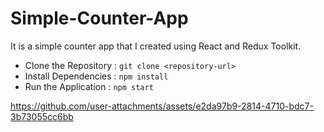 # Simple-Counter-App
It is a simple counter app that I created using React and Redux Toolkit. 

* Clone the Repository : `git clone <repository-url>`
* Install Dependencies : `npm install`
* Run the Application  : `npm start`



https://github.com/user-attachments/assets/e2da97b9-2814-4710-bdc7-3b73055cc6bb

